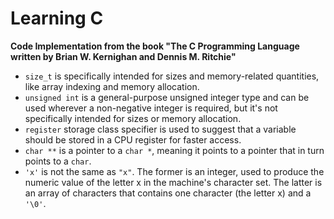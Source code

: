 # Learning C

 **Code Implementation from the book "The C Programming Language written by Brian W. Kernighan and Dennis M. Ritchie"**

 - `size_t` is specifically intended for sizes and memory-related quantities, like array indexing and memory allocation.
 - `unsigned int` is a general-purpose unsigned integer type and can be used wherever a non-negative integer is required, but it's not specifically intended for sizes or memory allocation.
 - `register` storage class specifier is used to suggest that a variable should be stored in a CPU register for faster access. 
 - `char **` is a pointer to a `char *`, meaning it points to a pointer that in turn points to a `char`.
 - `'x'` is not the same as `"x"`. The former is an integer, used to produce the numeric
value of the letter x in the machine's character set. The latter is an array of characters that
contains one character (the letter x) and a `'\0'`.
